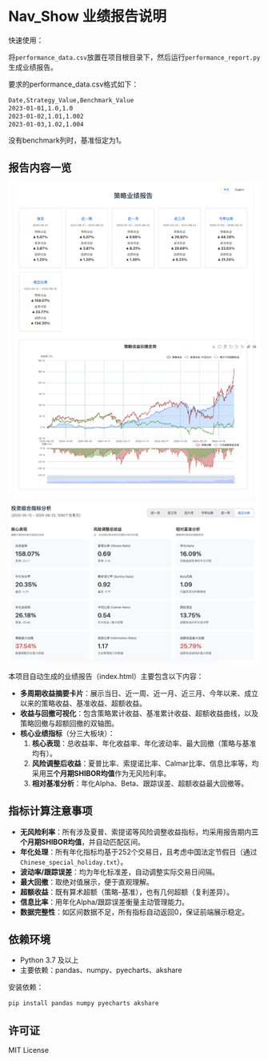 

# Nav_Show 业绩报告说明

快速使用：

将`performance_data.csv`放置在项目根目录下，然后运行`performance_report.py`生成业绩报告。

要求的performance_data.csv格式如下：

```csv
Date,Strategy_Value,Benchmark_Value
2023-01-01,1.0,1.0
2023-01-02,1.01,1.002
2023-01-03,1.02,1.004
```

没有benchmark列时，基准恒定为1。

## 报告内容一览

![](images/readme_1.png)

![](images/readme_2.png)

本项目自动生成的业绩报告（index.html）主要包含以下内容：

- **多周期收益摘要卡片**：展示当日、近一周、近一月、近三月、今年以来、成立以来的策略收益、基准收益、超额收益。
- **收益与回撤可视化**：包含策略累计收益、基准累计收益、超额收益曲线，以及策略回撤与超额回撤的双轴图。
- **核心业绩指标**（分三大板块）：
  1. **核心表现**：总收益率、年化收益率、年化波动率、最大回撤（策略与基准均有）。
  2. **风险调整后收益**：夏普比率、索提诺比率、Calmar比率、信息比率等，均采用**三个月期SHIBOR均值**作为无风险利率。
  3. **相对基准分析**：年化Alpha、Beta、跟踪误差、超额收益最大回撤等。

## 指标计算注意事项

- **无风险利率**：所有涉及夏普、索提诺等风险调整收益指标，均采用报告期内**三个月期SHIBOR均值**，并自动匹配区间。
- **年化处理**：所有年化指标均基于252个交易日，且考虑中国法定节假日（通过`Chinese_special_holiday.txt`）。
- **波动率/跟踪误差**：均为年化标准差，自动调整实际交易日间隔。
- **最大回撤**：取绝对值展示，便于直观理解。
- **超额收益**：既有算术超额（策略-基准），也有几何超额（复利差异）。
- **信息比率**：用年化Alpha/跟踪误差衡量主动管理能力。
- **数据完整性**：如区间数据不足，所有指标自动返回0，保证前端展示稳定。

## 依赖环境

- Python 3.7 及以上
- 主要依赖：pandas、numpy、pyecharts、akshare

安装依赖：
```bash
pip install pandas numpy pyecharts akshare
```

## 许可证

MIT License
